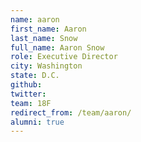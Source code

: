 ```yaml
---
name: aaron
first_name: Aaron
last_name: Snow
full_name: Aaron Snow
role: Executive Director
city: Washington
state: D.C.
github:
twitter:
team: 18F
redirect_from: /team/aaron/
alumni: true
---
```

